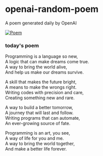 
# openai-random-poem
 A poem generated daily by OpenAI

[![Poem](https://github.com/fbiego/openai-random-poem/actions/workflows/main.yml/badge.svg)](https://github.com/fbiego/openai-random-poem/actions/workflows/main.yml)

### today's poem  
  
Programming is a language so new,  
A logic that can make dreams come true.  
A way to bring the world alive,  
And help us make our dreams survive.  
  
A skill that makes the future bright,  
A means to make the wrongs right.  
Writing codes with precision and care,  
Creating something new and rare.  
  
A way to build a better tomorrow,  
A journey that will last and follow.  
Writing programs that can automate,  
An ever-growing source of fate.  
  
Programming is an art, you see,  
A way of life for you and me.  
A way to bring the world together,  
And make a better life forever.